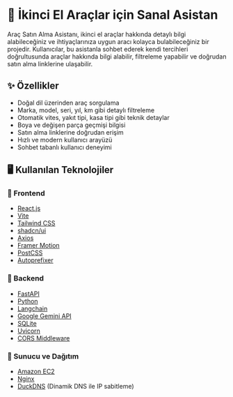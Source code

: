 # 🚗 İkinci El Araçlar için Sanal Asistan

Araç Satın Alma Asistanı, ikinci el araçlar hakkında detaylı bilgi alabileceğiniz ve ihtiyaçlarınıza uygun aracı kolayca bulabileceğiniz bir projedir. Kullanıcılar, bu asistanla sohbet ederek kendi tercihleri doğrultusunda araçlar hakkında bilgi alabilir, filtreleme yapabilir ve doğrudan satın alma linklerine ulaşabilir.

## ✨ Özellikler

- Doğal dil üzerinden araç sorgulama
- Marka, model, seri, yıl, km gibi detaylı filtreleme
- Otomatik vites, yakıt tipi, kasa tipi gibi teknik detaylar
- Boya ve değişen parça geçmişi bilgisi
- Satın alma linklerine doğrudan erişim
- Hızlı ve modern kullanıcı arayüzü
- Sohbet tabanlı kullanıcı deneyimi

## 🖥️ Kullanılan Teknolojiler

### 🔹 Frontend
- [React.js](https://reactjs.org/)
- [Vite](https://vitejs.dev/)
- [Tailwind CSS](https://tailwindcss.com/)
- [shadcn/ui](https://ui.shadcn.dev/)
- [Axios](https://axios-http.com/)
- [Framer Motion](https://www.framer.com/motion/)
- [PostCSS](https://postcss.org/)
- [Autoprefixer](https://github.com/postcss/autoprefixer)

### 🔹 Backend
- [FastAPI](https://fastapi.tiangolo.com/)
- [Python](https://www.python.org/)
- [Langchain](https://www.langchain.com/)
- [Google Gemini API](https://ai.google.dev/)
- [SQLite](https://www.sqlite.org/)
- [Uvicorn](https://www.uvicorn.org/)
- [CORS Middleware](https://fastapi.tiangolo.com/tutorial/cors/)

### 🔹 Sunucu ve Dağıtım
- [Amazon EC2](https://aws.amazon.com/ec2/)
- [Nginx](https://nginx.org/)
- [DuckDNS](https://www.duckdns.org/) (Dinamik DNS ile IP sabitleme)
